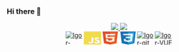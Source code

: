 ### Hi there 👋

<div align="center">
  <a href="https://github.com/guigrasel">
  <img height="200em" src="https://github-readme-stats.vercel.app/api?username=guigrasel&show_icons=true&theme=dark&&count_private=true"/>
  <img  src="https://github-readme-stats.vercel.app/api/wakatime?username=guigrasel" />
</div>

  <div style="display: flex; justify-content:center;"><br>
  <img align="center" alt="Igor-VSCODE" height="30" width="40" src="https://cdn.jsdelivr.net/gh/devicons/devicon/icons/vscode/vscode-original.svg" />
  <img align="center"  height="30" width="40" src="https://raw.githubusercontent.com/devicons/devicon/master/icons/javascript/javascript-plain.svg">
  <img align="center"  height="30" width="40" src="https://raw.githubusercontent.com/devicons/devicon/master/icons/html5/html5-original.svg">
  <img align="center" height="30" width="40" src="https://raw.githubusercontent.com/devicons/devicon/master/icons/css3/css3-original.svg">
  <img align="center" alt="Igor-git" height="30" width="40"  src="https://cdn.jsdelivr.net/gh/devicons/devicon/icons/git/git-original-wordmark.svg" />
 <img align="center" alt="Igor-VUE" height="30" width="40" src="https://cdn.jsdelivr.net/gh/devicons/devicon/icons/vuejs/vuejs-original-wordmark.svg" />
</div>
